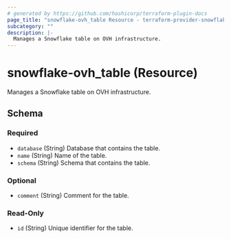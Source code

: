 ```yaml
---
# generated by https://github.com/hashicorp/terraform-plugin-docs
page_title: "snowflake-ovh_table Resource - terraform-provider-snowflake-ovh"
subcategory: ""
description: |-
  Manages a Snowflake table on OVH infrastructure.
---
```


# snowflake-ovh_table (Resource)

Manages a Snowflake table on OVH infrastructure.



<!-- schema generated by tfplugindocs -->
## Schema

### Required

- `database` (String) Database that contains the table.
- `name` (String) Name of the table.
- `schema` (String) Schema that contains the table.

### Optional

- `comment` (String) Comment for the table.

### Read-Only

- `id` (String) Unique identifier for the table.
